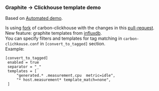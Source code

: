 ### Graphite -> Clickhouse template demo

Based on [Automated demo](https://github.com/QratorLabs/inclickdb/blob/master/demo/README.md).

Is using [fork](https://github.com/mary3000/carbon-clickhouse) of carbon-clickhouse with the changes in this [pull-request](https://github.com/lomik/carbon-clickhouse/pull/32).  
New feature: graphite templates from [influxdb](https://docs.influxdata.com/influxdb/v1.7/supported_protocols/graphite/).  
You can specify filters and templates for tag matching in `carbon-clichkouse.conf` in `[convert_to_tagged]` section.  
Example:  
```
[convert_to_tagged]
 enabled = true
 separator = "_"
 templates = [
     "generated.* .measurement.cpu  metric=idle",
     "* host.measurement* template_match=none",
 ]
```